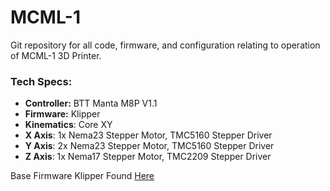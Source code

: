 # MCML-1
Git repository for all code, firmware, and configuration relating to operation of MCML-1 3D Printer.

### Tech Specs:
* **Controller:** BTT Manta M8P V1.1
* **Firmware:** Klipper
* **Kinematics**: Core XY
* **X Axis**: 1x Nema23 Stepper Motor, TMC5160 Stepper Driver
* **Y Axis**: 2x Nema23 Stepper Motor, TMC5160 Stepper Driver
* **Z Axis**: 1x Nema17 Stepper Motor, TMC2209 Stepper Driver



Base Firmware Klipper Found [Here](https://github.com/bigtreetech/CB1/releases/tag/V3.0.0)
